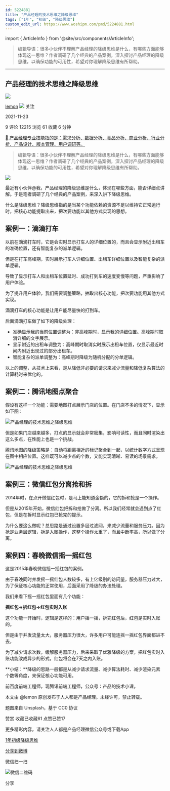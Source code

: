 ```yaml
---
id: 5224881
title: "产品经理的技术思维之降级思维"
tags: ["1年", "初级", "降级思维"]
custom_edit_url: https://www.woshipm.com/pmd/5224881.html
---
```

import { ArticleInfo } from '@site/src/components/ArticleInfo';

<ArticleInfo
    author="lemon"
    authorLink="https://www.woshipm.com/u/1112834"
    published="2021-11-23"
    views={12215}
    comments={9}
    collects={61}
/>

> 编辑导语：很多小伙伴不理解产品经理的降级思维是什么，有哪些方面能够体现这一思维？作者调研了几个经典的产品案例，深入探讨产品经理的降级思维，以确保功能的可用性，希望对你理解降级思维有所帮助。

---

## 产品经理的技术思维之降级思维

[![](https://static.woshipm.com/WX_U_202007_20200711213910_9818.jpg?imageView2/1/w/72/h/72/q/100)](https://www.woshipm.com/u/1112834)

[lemon](https://www.woshipm.com/u/1112834) ![](https://static.woshipm.com/tag/1101_1@2x.png) 关注

2021-11-23

9 评论 12215 浏览 61 收藏 6 分钟

[🔗 产品经理专业技能指的是：需求分析、数据分析、竞品分析、商业分析、行业分析、产品设计、版本管理、用户调研等。](https://ke.qidianla.com/courses/90pm)

> 编辑导语：很多小伙伴不理解产品经理的降级思维是什么，有哪些方面能够体现这一思维？作者调研了几个经典的产品案例，深入探讨产品经理的降级思维，以确保功能的可用性，希望对你理解降级思维有所帮助。

![](https://image.woshipm.com/wp-files/2021/11/fleTuFWEHI54KD4EwT1Y.jpg)

最近有小伙伴@我，产品经理的降级思维是什么，体现在哪些方面，能否详细点讲解。于是笔者调研了几个经典的产品案例，来深入讲下降级思维。

什么是降级思维？降级思维指的是当某个功能依赖的资源不足以维持它正常运行时，把核心功能提取出来，把次要功能以其他方式实现的思想。

## 案例一：滴滴打车

以前在滴滴打车时，它是会实时显示打车人的详细位置的，而且会显示附近出租车的准确位置，还有智能复杂的派单逻辑。

但是在打车高峰期，实时展示打车人详细位置、出租车详细位置以及智能复杂的派单逻辑，

导致了显示打车人和出租车位置延时、成功打到车的速度变慢等问题，严重影响了用户体验。

为了提升用户体验，我们需要调整策略，抽取出核心功能，把次要功能用其他方式实现。

滴滴打车的核心功能是让用户能尽量快的打到车。

后面滴滴打车做了如下的降级处理：

*   准确显示我的当前位置调整为：非高峰期时，显示我的详细位置。高峰期时取消详细的文字展示。
*   显示附近的出租车调整为：高峰期时取消实时展示出租车位置，仅显示最近时间内附近出现过的部分出租车。
*   智能复杂的派单调整为：高峰期时降级为随机分配的分单逻辑。

以上的调整，从技术上来看，是从降低非必要的请求来减少流量和降低复杂算法的计算耗时来优化的。

## 案例二：腾讯地图点聚合

假设有这样一个功能：需要地图打点展示门店的位置。在门店不多的情况下，显示如下图：

![产品经理的技术思维之降级思维](https://image.woshipm.com/wp-files/2021/11/Hb5LxOzoMkZpJYF8q2m2.png)

但是如果门店越来越多，打点的显示就会非常密集，影响可读性，而且同时渲染出这么多点，在性能上也是一个挑战。

腾讯地图的降级策略是：自动将距离相近的标记聚合到一起，以统计数字方式呈现在图中相应位置。这样既可以减少点的个数，又能实现清晰、易读的场景需求。

![产品经理的技术思维之降级思维](https://image.woshipm.com/wp-files/2021/11/QuNZCtP56BILtlsg5tBo.png)

## 案例三：微信红包分离抢和拆

2014年时，在点开微信红包时，是马上能知道金额的，它的拆和抢是一个操作。

但是从2015年开始，微信红包把拆和抢做了分离。所以我们经常就会遇到点了红包，但是在拆时显示红包已抢完的提示。

为什么要这么做呢？总思路是通过设置多层过滤网，来减少流量和服务压力。因为抢是业务层逻辑，拆是入账操作，这整个操作太重了，而且中断率高，所以做了分离。

## 案例四：春晚微信摇一摇红包

这是2015年春晚微信摇一摇红包的案例。

由于春晚同时并发摇一摇红包人数较多，有上亿级别的访问量，服务器压力过大，为了保证核心功能的正常使用，后面采用了降级的办法处理。

我们来看下摇一摇红包里面有几个功能：

**摇红包->拆红包->红包实时入账**

这个功能一开始时，逻辑是这样的：用户摇一摇，拆完红包后，红包是实时入账的。

但是由于并发流量太大，服务器压力很大，许多用户可能连摇一摇红包界面都进不去，

为了减少请求次数，缓解服务器压力，后来采取了优雅降级的方案，把红包实时入账功能改成异步的形式，红包将会在7天之内入账。

**小结：**降级的思路一般都是从减少请求流量、减少算法耗时、减少渲染元素个数等角度，来保证核心功能可用。

前百度前端工程师，现腾讯前端工程师，公众号：产品的技术小课。

本文由 @lemon 原创发布于人人都是产品经理。未经许可，禁止转载。

题图来自 Unsplash，基于 CC0 协议

赞赏 收藏已收藏61 点赞已赞17

更多精彩内容，请关注人人都是产品经理微信公众号或下载App

[1年](https://www.woshipm.com/tag/1%e5%b9%b4)[初级](https://www.woshipm.com/tag/%e5%88%9d%e7%ba%a7)[降级思维](https://www.woshipm.com/tag/%e9%99%8d%e7%ba%a7%e6%80%9d%e7%bb%b4)

[分享到微博](https://service.weibo.com/share/share.php?appkey=2775287854&title=产品经理的技术思维之降级思维&url=https://www.woshipm.com/pmd/5224881.html&pic=https://image.woshipm.com/wp-files/2021/11/fleTuFWEHI54KD4EwT1Y.jpg)

微信扫一扫

![微信二维码](https://api.pwmqr.com/qrcode/create/?url=https://www.woshipm.com/pmd/5224881.html)

分享
